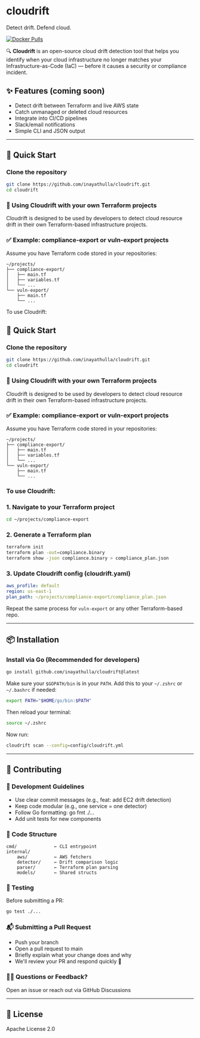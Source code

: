 # cloudrift
Detect drift. Defend cloud.

[![Docker Pulls](https://img.shields.io/docker/pulls/inayathulla/cloudrift)](https://hub.docker.com/r/inayathulla/cloudrift)

🔍 **Cloudrift** is an open-source cloud drift detection tool that helps you identify when your cloud infrastructure no longer matches your Infrastructure-as-Code (IaC) — before it causes a security or compliance incident.

## ✨ Features (coming soon)
- Detect drift between Terraform and live AWS state
- Catch unmanaged or deleted cloud resources
- Integrate into CI/CD pipelines
- Slack/email notifications
- Simple CLI and JSON output

---
## 🚀 Quick Start

### Clone the repository
```bash
git clone https://github.com/inayathulla/cloudrift.git
cd cloudrift
```


### 🔁 Using Cloudrift with your own Terraform projects

Cloudrift is designed to be used by developers to detect cloud resource drift in their own Terraform-based infrastructure projects.

### ✅ Example: compliance-export or vuln-export projects

Assume you have Terraform code stored in your repositories:

```
~/projects/
├── compliance-export/
│   ├── main.tf
│   ├── variables.tf
│   └── ...
└── vuln-export/
    ├── main.tf
    └── ...
```

To use Cloudrift:
## 🚀 Quick Start

### Clone the repository
```bash
git clone https://github.com/inayathulla/cloudrift.git
cd cloudrift
```
### 🔁 Using Cloudrift with your own Terraform projects

Cloudrift is designed to be used by developers to detect cloud resource drift in their own Terraform-based infrastructure projects.

### ✅ Example: compliance-export or vuln-export projects

Assume you have Terraform code stored in your repositories:

```
~/projects/
├── compliance-export/
│   ├── main.tf
│   ├── variables.tf
│   └── ...
└── vuln-export/
    ├── main.tf
    └── ...
```

### To use Cloudrift:

### 1. Navigate to your Terraform project
```bash
cd ~/projects/compliance-export
```

### 2. Generate a Terraform plan
```bash
terraform init
terraform plan -out=compliance.binary
terraform show -json compliance.binary > compliance_plan.json
```

### 3. Update Cloudrift config (cloudrift.yaml)
```yaml
aws_profile: default
region: us-east-1
plan_path: ~/projects/compliance-export/compliance_plan.json
```

Repeat the same process for `vuln-export` or any other Terraform-based repo.

---

## 📦 Installation

### Install via Go (Recommended for developers)
```bash
go install github.com/inayathulla/cloudrift@latest
```
Make sure your `$GOPATH/bin` is in your `PATH`. Add this to your `~/.zshrc` or `~/.bashrc` if needed:
```bash
export PATH="$HOME/go/bin:$PATH"
```
Then reload your terminal:
```bash
source ~/.zshrc
```
Now run:
```bash
cloudrift scan --config=config/cloudrift.yml
```

---
## 🤝 Contributing

### 🧪 Development Guidelines
- Use clear commit messages (e.g., feat: add EC2 drift detection)
- Keep code modular (e.g., one service = one detector)
- Follow Go formatting: go fmt ./...
- Add unit tests for new components

### 📁 Code Structure
    cmd/              ← CLI entrypoint 
    internal/
        aws/          ← AWS fetchers
        detector/     ← Drift comparison logic
        parser/       ← Terraform plan parsing
        models/       ← Shared structs

### 🧪 Testing
Before submitting a PR:
```bash
go test ./...
```
### 📬 Submitting a Pull Request
- Push your branch
- Open a pull request to main
- Briefly explain what your change does and why
- We'll review your PR and respond quickly 🙌

### 🙋‍♂️ Questions or Feedback?
Open an issue or reach out via GitHub Discussions

---

## 📝 License
Apache License 2.0
